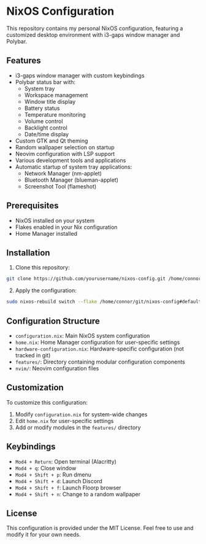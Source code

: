 # NixOS Configuration

This repository contains my personal NixOS configuration, featuring a customized desktop environment with i3-gaps window manager and Polybar.

## Features

- i3-gaps window manager with custom keybindings
- Polybar status bar with:
  - System tray
  - Workspace management
  - Window title display
  - Battery status
  - Temperature monitoring
  - Volume control
  - Backlight control
  - Date/time display
- Custom GTK and Qt theming
- Random wallpaper selection on startup
- Neovim configuration with LSP support
- Various development tools and applications
- Automatic startup of system tray applications:
  - Network Manager (nm-applet)
  - Bluetooth Manager (blueman-applet)
  - Screenshot Tool (flameshot)

## Prerequisites

- NixOS installed on your system
- Flakes enabled in your Nix configuration
- Home Manager installed

## Installation

1. Clone this repository:
```bash
git clone https://github.com/yourusername/nixos-config.git /home/connor/git/nixos-config
```

2. Apply the configuration:
```bash
sudo nixos-rebuild switch --flake /home/connor/git/nixos-config#default
```

## Configuration Structure

- `configuration.nix`: Main NixOS system configuration
- `home.nix`: Home Manager configuration for user-specific settings
- `hardware-configuration.nix`: Hardware-specific configuration (not tracked in git)
- `features/`: Directory containing modular configuration components
- `nvim/`: Neovim configuration files

## Customization

To customize this configuration:

1. Modify `configuration.nix` for system-wide changes
2. Edit `home.nix` for user-specific settings
3. Add or modify modules in the `features/` directory

## Keybindings

- `Mod4 + Return`: Open terminal (Alacritty)
- `Mod4 + q`: Close window
- `Mod4 + Shift + p`: Run dmenu
- `Mod4 + Shift + d`: Launch Discord
- `Mod4 + Shift + f`: Launch Floorp browser
- `Mod4 + Shift + n`: Change to a random wallpaper

## License

This configuration is provided under the MIT License. Feel free to use and modify it for your own needs. 